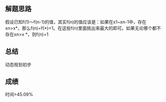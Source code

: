 ## 解题思路
假设已知f(1)～f(n-1)的值，其实f(n)的值应该是：如果在x1~xn-1中，存在xn>x*，那么f(n)=f(*)+1。在这些f(n)里面挑出来最大的即可。如果无论哪个都不存在xn>x *，则f(n)=1
## 总结
动态规划初步
## 成绩
时间>45.09%
